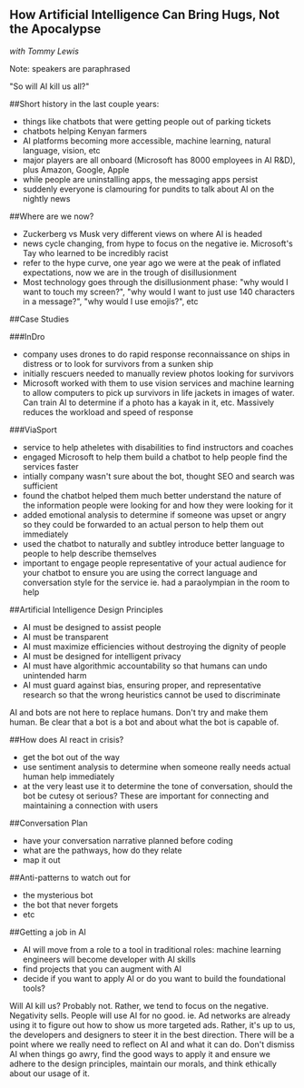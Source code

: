 How Artificial Intelligence Can Bring Hugs, Not the Apocalypse
--------------------------------------------------
*with Tommy Lewis*

Note: speakers are paraphrased

"So will AI kill us all?"

##Short history in the last couple years:
- things like chatbots that were getting people out of parking tickets
- chatbots helping Kenyan farmers
- AI platforms becoming more accessible, machine learning, natural language, vision, etc
- major players are all onboard (Microsoft has 8000 employees in AI R&D), plus Amazon, Google, Apple
- while people are uninstalling apps, the messaging apps persist
- suddenly everyone is clamouring for pundits to talk about AI on the nightly news

##Where are we now?
- Zuckerberg vs Musk very different views on where AI is headed
- news cycle changing, from hype to focus on the negative ie. Microsoft's Tay who learned to be incredibly racist
- refer to the hype curve, one year ago we were at the peak of inflated expectations, now we are in the trough of disillusionment
- Most technology goes through the disillusionment phase: "why would I want to touch my screen?", 
"why would I want to just use 140 characters in a message?", "why would I use emojis?", etc

##Case Studies

###InDro
- company uses drones to do rapid response reconnaissance on ships in distress or to look for survivors from a sunken ship
- initially rescuers needed to manually review photos looking for survivors
- Microsoft worked with them to use vision services and machine learning to allow computers to pick up survivors in life jackets
 in images of water. Can train AI to determine if a photo has a kayak in it, etc. Massively reduces the workload and speed of 
 response
 
 ###ViaSport
 - service to help atheletes with disabilities to find instructors and coaches
 - engaged Microsoft to help them build a chatbot to help people find the services faster
 - intially company wasn't sure about the bot, thought SEO and search was sufficient
 - found the chatbot helped them much better understand the nature of the information people were looking for and how they were 
 looking for it
 - added emotional analysis to determine if someone was upset or angry so they could be forwarded to an actual person to help 
 them out immediately
 - used the chatbot to naturally and subtley introduce better language to people to help describe themselves
 - important to engage people representative of your actual audience for your chatbot to ensure you are using the correct 
 language and conversation style for the service ie. had a paraolympian in the room to help
 
 ##Artificial Intelligence Design Principles
 - AI must be designed to assist people
 - AI must be transparent
 - AI must maximize efficiencies without destroying the dignity of people
 - AI must be designed for intelligent privacy
 - AI must have algorithmic accountability so that humans can undo unintended harm
 - AI must guard against bias, ensuring proper, and representative research so that the wrong heuristics cannot be used to 
 discriminate
 
 AI and bots are not here to replace humans. Don't try and make them human. Be clear that a bot is a bot and about what the bot is capable of.
 
 ##How does AI react in crisis?
 - get the bot out of the way
 - use sentiment analysis to determine when someone really needs actual human help immediately
 - at the very least use it to determine the tone of conversation, should the bot be cutesy ot serious? These are important 
 for connecting and maintaining a connection with users
 
 ##Conversation Plan
 - have your conversation narrative planned before coding
 - what are the pathways, how do they relate
 - map it out
 
 ##Anti-patterns to watch out for
 - the mysterious bot
 - the bot that never forgets
 - etc
 
 ##Getting a job in AI
 - AI will move from a role to a tool in traditional roles: machine learning engineers will become developer with AI skills
 - find projects that you can augment with AI
 - decide if you want to apply AI or do you want to build the foundational tools?
 
 Will AI kill us? Probably not. Rather, we tend to focus on the negative. Negativity sells. People will use AI for no good. 
 ie. Ad networks are already using it to figure out how to show us more targeted ads. Rather, it's up to us, the developers 
 and designers to steer it in the best direction. There will be a point where we really need to reflect on AI and what it can do. 
 Don't dismiss AI when things go awry, find the good ways to apply it and ensure we adhere to the design principles, maintain 
 our morals, and think ethically about our usage of it.
 
 
